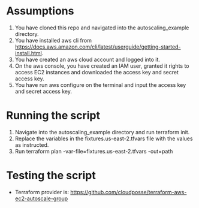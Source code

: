 # Assumptions
1. You have cloned this repo and navigated into the autoscaling_example directory.
2. You have installed aws cli from https://docs.aws.amazon.com/cli/latest/userguide/getting-started-install.html.
4. You have created an aws cloud account and logged into it. 
5. On the aws console, you have created an IAM user, granted it rights to access EC2 instances and downloaded the access key and secret access key.
6. You have run aws configure on the terminal and input the access key and secret access key.

# Running the script
1. Navigate into the autoscaling_example directory and run terraform init. 
2. Replace the variables in the fixtures.us-east-2.tfvars file with the values as instructed.
3. Run terraform plan -var-file=fixtures.us-east-2.tfvars -out=path

# Testing the script

* Terraform provider is: https://github.com/cloudposse/terraform-aws-ec2-autoscale-group
